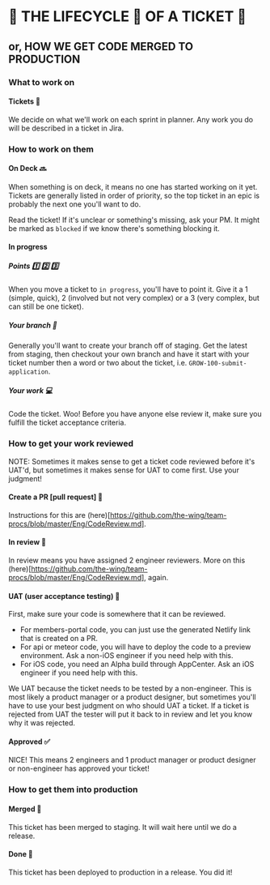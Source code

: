 # 🌱 THE LIFECYCLE 🌿 OF A TICKET 🌳 #
## or, HOW WE GET CODE MERGED TO PRODUCTION ##

### What to work on
#### Tickets 📝
We decide on what we'll work on each sprint in planner. Any work you do will be described in a ticket in Jira.

### How to work on them
#### On Deck 🔜
When something is on deck, it means no one has started working on it yet. Tickets are generally listed in order
of priority, so the top ticket in an epic is probably the next one you'll want to do.

Read the ticket! If it's unclear or something's missing, ask your PM. It might be marked as `blocked` if we know
there's something blocking it.

#### In progress
##### Points  1️⃣ 2️⃣ 3️⃣
When you move a ticket to `in progress`, you'll have to point it. Give it a 1 (simple, quick), 2 (involved but
not very complex) or a 3 (very complex, but can still be one ticket).

##### Your branch 🌾
Generally you'll want to create your branch off of staging. Get the latest from staging, then checkout your own
branch and have it start with your ticket number then a word or two about the ticket, i.e. `GROW-100-submit-application`.

##### Your work 💻
Code the ticket. Woo! Before you have anyone else review it, make sure you fulfill the ticket acceptance criteria.

### How to get your work reviewed
NOTE: Sometimes it makes sense to get a ticket code reviewed before it's UAT'd, but sometimes it makes sense
for UAT to come first. Use your judgment!

#### Create a PR [pull request] 📄
Instructions for this are (here)[https://github.com/the-wing/team-procs/blob/master/Eng/CodeReview.md].

#### In review 🔎
In review means you have assigned 2 engineer reviewers. More on this
(here)[https://github.com/the-wing/team-procs/blob/master/Eng/CodeReview.md], again.

#### UAT (user acceptance testing) 🚦
First, make sure your code is somewhere that it can be reviewed.

- For members-portal code, you can just use the generated Netlify link that is created on a PR.
- For api or meteor code, you will have to deploy the code to a preview environment. Ask a non-iOS engineer if you need help with this.
- For iOS code, you need an Alpha build through AppCenter. Ask an iOS engineer if you need help with this.

We UAT because the ticket needs to be tested by a non-engineer. This is most likely a product manager or a product designer,
but sometimes you'll have to use your best judgment on who should UAT a ticket.
If a ticket is rejected from UAT the tester will put it back to in review and let you know why it was rejected.

#### Approved ✅
NICE! This means 2 engineers and 1 product manager or product designer or non-engineer has approved your ticket!

### How to get them into production
#### Merged 💯
This ticket has been merged to staging. It will wait here until we do a release.

#### Done 🎉
This ticket has been deployed to production in a release. You did it!
